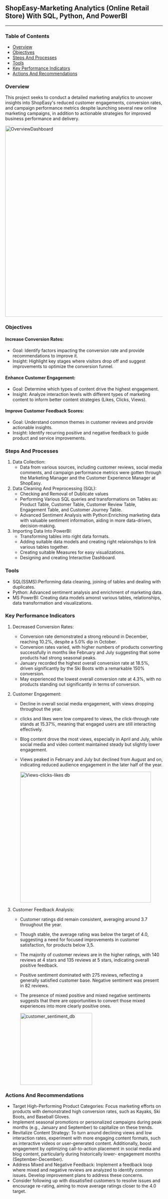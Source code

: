 ## ShopEasy-Marketing Analytics (Online Retail Store) With SQL, Python, And PowerBI
---
### Table of Contents
- [Overview](#overview)
- [Objectives](#objectives)
- [Steps And Processes](#steps-and-processes)
- [Tools](#tools)
- [Key Performance Indicators](#key-performance-indicators)
- [Actions And Recommendations](#actions-and-recommendations)
### Overview
This project seeks to conduct a detailed marketing analytics to uncover insights into ShopEasy's reduced customer engagements,  conversion rates, and campaign performance metrics despite launching several new online marketing campaigns, in addition to actionable strategies for improved business performance and delivery.


<img width="611" alt="OverviewDashboard" src="https://github.com/user-attachments/assets/09de384f-477e-4b32-9c14-0f850417c2f0" />

### Objectives
#### Increase Conversion Rates:
- Goal: Identify factors impacting the conversion rate and provide recommendations to improve it.
- Insight: Highlight key stages where visitors drop off and suggest improvements to optimize the conversion funnel.
#### Enhance Customer Engagement:
- Goal: Determine which types of content drive the highest engagement. 
- Insight: Analyze interaction levels with different types of marketing content to inform better content strategies (Likes, Clicks, Views).
#### Improve Customer Feedback Scores:
- Goal: Understand common themes in customer reviews and provide actionable insights.
- Insight: Identify recurring positive and negative feedback to guide product and service improvements.
### Steps And Processes
1. Data Collection:
    - Data from various sources, including customer reviews, social media comments, and campaign performance metrics were gotten through the Marketing Manager and the Customer Experience Manager at ShopEasy.
2. Data Cleaning And Preprocessing (SQL):
    - Checking and Removal of Dublicate values
    - Performing Various SQL queries and transformations on Tables as: Product Table, Customer Table, Customer Review Table, Engagement Table, and Customer Journey Table.
    - Advanced Sentiment Analysis with Python:Enriching marketing data with valuable sentiment information, aiding in more data-driven, decision-making.
3. Importing Data Into PowerBI:
    - Transforming tables into right data formats.
    - Adding suitable data models and creating right relaionships to link various tables together.
    - Creating suitable Measures for easy visualizations.
    - Designing and creating Interactive Dashboard.
### Tools
- SQL(SSMS):Performing data cleaning, joining of tables and dealing with duplicates.
- Python: Advanced sentiment analysis and enrichment of marketing data.
- MS PowerBI: Creating data models amonst various tables, relationships, data transformation and visualizations.
### Key Performance Indicators
1. Decreased Conversion Rates:
    - Conversion rate demonstrated a strong rebound in December, reaching 10.2%, despite a 5.0%  dip in October.
    - Conversion rates varied, with higher numbers of products converting successfully in months like February and July suggesting that  some products had strong 
      seasonal peaks.
    - January recorded the highest overall conversion rate at 18.5%, driven significantly by the Ski Boots with a remarkable 150% conversion.
    - May experienced the lowest overall conversion rate at 4.3%, with no products standing out significantly in terms of conversion.

      

2. Customer Engagement:
    - Decline in overall social media engagement, with views dropping throughout the year.
    - clicks and likes were low compared to views, the click-through rate stands at 15.37%, meaning that engaged users are still interacting effectively.
    - Blog content drove the most views, especially in April and July, while social media and video content maintained steady but slightly lower engagement.
    - Views peaked in February and July but declined from August and on, indicating reduced audience engagement in the later half of the year.
  
      <img width="418" alt="Views-clicks-likes db" src="https://github.com/user-attachments/assets/c76876e3-b010-4104-bef8-c0ea9df2a187" />

3. Customer Feedback Analysis:
    - Customer ratings did remain consistent, averaging around 3.7 throughout the year.
    - Though stable, the average rating was below the target of 4.0, suggesting a need for focused improvements in customer satisfaction, for products below 3,5.
    - The majority of customer reviews are in the higher ratings, with 140 reviews at 4 stars and 135 reviews at 5 stars, indicating overall positive feedback.
    - Positive sentiment dominated with 275 reviews, reflecting a generally satisfied customer base. Negative sentiment was present in 82 reviews.
    - The presence of mixed positive and mixed negative sentiments suggests that there are opportunities to convert those mixed experiences into more clearly positive
      ones.

      <img width="230" alt="customer_sentiment_db" src="https://github.com/user-attachments/assets/ff8620cf-496d-4486-ad35-937b5e546bc5" />

### Actions And Recommendations
- Target High-Performing Product Categories: Focus marketing efforts on products with demonstrated high conversion rates, such as Kayaks, Ski Boots, and Baseball 
  Gloves. 
- Implement seasonal promotions or personalized campaigns during peak months (e.g., January and September) to capitalize on these trends.
- Revitalize Content Strategy: To turn around declining views and low interaction rates, experiment with more engaging content formats, such as interactive videos 
  or user-generated content. Additionally, boost engagement by optimizing call-to-action placement in social media and blog content, particularly during 
  historically lower- engagement months (September-December).
- Address Mixed and Negative Feedback: Implement a feedback loop where mixed and negative reviews are analyzed to identify common issues. Develop improvement plans 
  to address these concerns. 
- Consider following up with dissatisfied customers to resolve issues and encourage re-rating, aiming to move average ratings closer to the 4.0 target.

  



        




         





      


